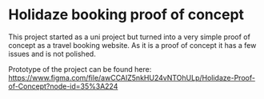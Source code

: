 # Holidaze booking proof of concept

This project started as a uni project but turned into a very simple proof of concept as a travel booking website. As it is a proof of concept it has a few issues and is not polished.

Prototype of the project can be found here:
https://www.figma.com/file/awCCAIZ5nkHU24vNTOhULp/Holidaze-Proof-of-Concept?node-id=35%3A224
